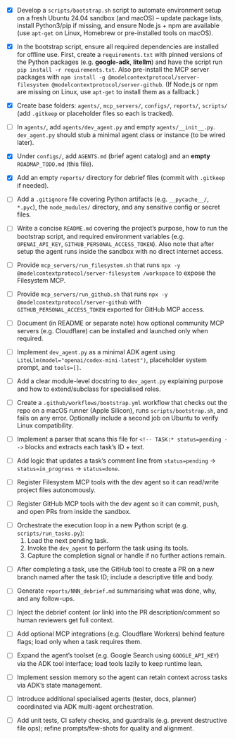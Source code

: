 <!-- TASK:FS01 status=done -->
* [x] Develop a `scripts/bootstrap.sh` script to automate environment setup on a fresh Ubuntu 24.04 sandbox (and macOS) – update package lists, install Python3/pip if missing, and ensure Node.js + npm are available (use `apt-get` on Linux, Homebrew or pre-installed tools on macOS).
<!-- /TASK -->

<!-- TASK:FS02 status=done -->
* [x] In the bootstrap script, ensure all required dependencies are installed for offline use. First, create a `requirements.txt` with pinned versions of the Python packages (e.g. **google-adk**, **litellm**) and have the script run `pip install -r requirements.txt`. Also pre-install the MCP server packages with `npm install -g @modelcontextprotocol/server-filesystem @modelcontextprotocol/server-github`. (If Node.js or npm are missing on Linux, use `apt-get` to install them as a fallback.)
<!-- /TASK -->

<!-- TASK:FS03 status=done -->
* [x] Create base folders: `agents/`, `mcp_servers/`, `configs/`, `reports/`, `scripts/` (add `.gitkeep` or placeholder files so each is tracked).
<!-- /TASK -->

<!-- TASK:FS04 status=pending -->
* [ ] In `agents/`, add `agents/dev_agent.py` and empty `agents/__init__.py`. `dev_agent.py` should stub a minimal agent class or instance (to be wired later).
<!-- /TASK -->

<!-- TASK:FS05 status=done -->
* [x] Under `configs/`, add `AGENTS.md` (brief agent catalog) and an **empty** `ROADMAP_TODO.md` (this file).
<!-- /TASK -->

<!-- TASK:FS06 status=done -->
* [x] Add an empty `reports/` directory for debrief files (commit with `.gitkeep` if needed).
<!-- /TASK -->

<!-- TASK:FS07 status=pending -->
* [ ] Add a `.gitignore` file covering Python artifacts (e.g. `__pycache__/`, `*.pyc`), the `node_modules/` directory, and any sensitive config or secret files.
<!-- /TASK -->

<!-- TASK:FS08 status=pending -->
* [ ] Write a concise `README.md` covering the project’s purpose, how to run the bootstrap script, and required environment variables (e.g. `OPENAI_API_KEY`, `GITHUB_PERSONAL_ACCESS_TOKEN`). Also note that after setup the agent runs inside the sandbox with no direct internet access.
<!-- /TASK -->

<!-- TASK:FS09 status=pending -->
* [ ] Provide `mcp_servers/run_filesystem.sh` that runs `npx -y @modelcontextprotocol/server-filesystem /workspace` to expose the Filesystem MCP.
<!-- /TASK -->

<!-- TASK:FS10 status=pending -->
* [ ] Provide `mcp_servers/run_github.sh` that runs `npx -y @modelcontextprotocol/server-github` with `GITHUB_PERSONAL_ACCESS_TOKEN` exported for GitHub MCP access.
<!-- /TASK -->

<!-- TASK:FS11 status=pending -->
* [ ] Document (in README or separate note) how optional community MCP servers (e.g. Cloudflare) can be installed and launched only when required.
<!-- /TASK -->

<!-- TASK:FS12 status=pending -->
* [ ] Implement `dev_agent.py` as a minimal ADK agent using `LiteLlm(model="openai/codex-mini-latest")`, placeholder system prompt, and `tools=[]`.
<!-- /TASK -->

<!-- TASK:FS13 status=pending -->
* [ ] Add a clear module-level docstring to `dev_agent.py` explaining purpose and how to extend/subclass for specialised roles.
<!-- /TASK -->

<!-- TASK:FS14 status=pending -->
* [ ] Create a `.github/workflows/bootstrap.yml` workflow that checks out the repo on a macOS runner (Apple Silicon), runs `scripts/bootstrap.sh`, and fails on any error. Optionally include a second job on Ubuntu to verify Linux compatibility.
<!-- /TASK -->

<!-- TASK:FS15 status=pending -->
* [ ] Implement a parser that scans this file for `<!-- TASK:* status=pending -->` blocks and extracts each task’s ID + text.
<!-- /TASK -->

<!-- TASK:FS16 status=pending -->
* [ ] Add logic that updates a task’s comment line from `status=pending` → `status=in_progress` → `status=done`.
<!-- /TASK -->

<!-- TASK:FS17 status=pending -->
* [ ] Register Filesystem MCP tools with the dev agent so it can read/write project files autonomously.
<!-- /TASK -->

<!-- TASK:FS18 status=pending -->
* [ ] Register GitHub MCP tools with the dev agent so it can commit, push, and open PRs from inside the sandbox.
<!-- /TASK -->

<!-- TASK:FS19 status=pending -->
* [ ] Orchestrate the execution loop in a new Python script (e.g. `scripts/run_tasks.py`):  
  1. Load the next pending task.  
  2. Invoke the `dev_agent` to perform the task using its tools.  
  3. Capture the completion signal or handle if no further actions remain.
<!-- /TASK -->

<!-- TASK:FS20 status=pending -->
* [ ] After completing a task, use the GitHub tool to create a PR on a new branch named after the task ID; include a descriptive title and body.
<!-- /TASK -->

<!-- TASK:FS21 status=pending -->
* [ ] Generate `reports/NNN_debrief.md` summarising what was done, why, and any follow-ups.
<!-- /TASK -->

<!-- TASK:FS22 status=pending -->
* [ ] Inject the debrief content (or link) into the PR description/comment so human reviewers get full context.
<!-- /TASK -->

<!-- TASK:FS23 status=pending -->
* [ ] Add optional MCP integrations (e.g. Cloudflare Workers) behind feature flags; load only when a task requires them.
<!-- /TASK -->

<!-- TASK:FS24 status=pending -->
* [ ] Expand the agent’s toolset (e.g. Google Search using `GOOGLE_API_KEY`) via the ADK tool interface; load tools lazily to keep runtime lean.
<!-- /TASK -->

<!-- TASK:FS25 status=pending -->
* [ ] Implement session memory so the agent can retain context across tasks via ADK’s state management.
<!-- /TASK -->

<!-- TASK:FS26 status=pending -->
* [ ] Introduce additional specialised agents (tester, docs, planner) coordinated via ADK multi-agent orchestration.
<!-- /TASK -->

<!-- TASK:FS27 status=pending -->
* [ ] Add unit tests, CI safety checks, and guardrails (e.g. prevent destructive file ops); refine prompts/few-shots for quality and alignment.
<!-- /TASK -->
